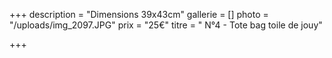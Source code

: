 +++
description = "Dimensions 39x43cm"
gallerie = []
photo = "/uploads/img_2097.JPG"
prix = "25€"
titre = " N°4 - Tote bag toile de jouy"

+++
